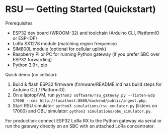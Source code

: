 # RSU — Getting Started (Quickstart)

Prerequisites
- ESP32 dev board (WROOM-32) and toolchain (Arduino CLI, PlatformIO or ESP-IDF)
- LoRa SX1278 module (matching region frequency)
- SIM800L module (optional for cellular uplink)
- Raspberry Pi or PC for running Python gateway (if you prefer SBC over ESP32 forwarding)
- Python 3.9+, pip

Quick demo (no cellular):
1. Build & flash ESP32 firmware (firmware/README.md has build steps for Arduino CLI / PlatformIO).
2. On a laptop/VM, run `python3 software/rsu_gateway.py --listen-udp 17000 --cms http://localhost:8080/backend/public/ingest.php`.
3. Start RSU simulator: `python3 simulations/rsu_emulator.py` (listens on 17000) and OBU simulator: `python3 simulations/obu_simulator.py`.

For production: connect ESP32 LoRa RX to the Python gateway via serial or run the gateway directly on an SBC with an attached LoRa concentrator.

